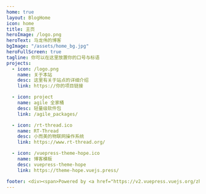 ```yaml
---
home: true
layout: BlogHome
icon: home
title: 主页
heroImage: /logo.png
heroText: 马龙伟的博客
bgImage: "/assets/home_bg.jpg"
heroFullScreen: true
tagline: 你可以在这里放置你的口号与标语
projects:
  - icon: /logo.png
    name: 关于本站
    desc: 这里有关于站点的详细介绍
    link: https://你的项目链接

  - icon: project
    name: agile 全家桶
    desc: 轻量级软件包
    link: /agile_packages/

  - icon: /rt-thread.ico
    name: RT-Thread
    desc: 小而美的物联网操作系统
    link: https://www.rt-thread.org/

  - icon: /vuepress-theme-hope.ico
    name: 博客模板
    desc: vuepress-theme-hope
    link: https://theme-hope.vuejs.press/

footer: <div><span>Powered by <a href="https://v2.vuepress.vuejs.org/zh/" target="_blank">VuePress</a></span>|<span>Theme by <a href="https://theme-hope.vuejs.press/zh/" target="_blank">Hope</a></span></div>
---
```


